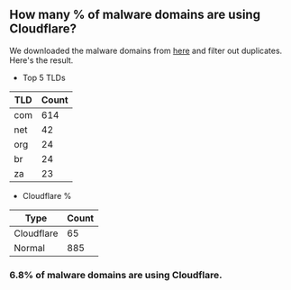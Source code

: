 ## How many % of malware domains are using Cloudflare?


We downloaded the malware domains from [here](https://urlhaus.abuse.ch) and filter out duplicates.
Here's the result.


[//]: # (start replacement)


- Top 5 TLDs

| TLD | Count |
| --- | --- |
| com | 614 |
| net | 42 |
| org | 24 |
| br | 24 |
| za | 23 |


- Cloudflare %

| Type | Count |
| --- | --- |
| Cloudflare | 65 |
| Normal | 885 |


### 6.8% of malware domains are using Cloudflare.
